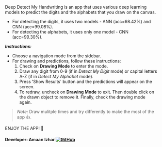 Deep Detect My Handwriting is an app that uses various deep learning models to predict the digits
and the alphabets that you draw on the canvas. 

- For detecting the digits, it uses two models - ANN (acc=98.42%) and CNN (acc=99.08%). 
- For detecting the alphabets, it uses only one model - CNN (acc=99.30%).


***Instructions:***
- Choose a navigation mode from the sidebar.
- For drawing and predictions, follow these instructions:
    1. Check on **Drawing Mode** to enter the mode.
    2. Draw any digit from 0-9 (if in *Detect My Digit* mode) or capital letters A-Z (if in *Detect My Alphabet* mode). 
    3. Press 'Show Results' button and the predictions will appear on the screen.
    4. To redraw, uncheck on **Drawing Mode** to exit. Then double click on the drawn object to 
        remove it. Finally, check the drawing mode again.

>*Note:* Draw mulitple times and try differently to make the most of the app 👍. 

ENJOY THE APP! 💖
#### Developer: Amaan Izhar [![GitHub](https://img.shields.io/badge/-GitHub-181717?style=flat&logo=github)](https://github.com/AI-14)

